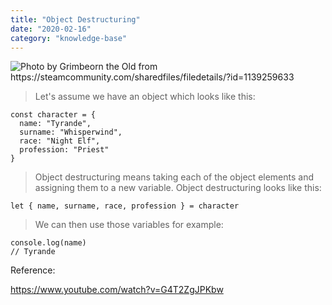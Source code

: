 ```yaml
---
title: "Object Destructuring"
date: "2020-02-16"
category: "knowledge-base"
---
```


![](https://i.imgur.com/vPArtow.jpg "Photo by Grimbeorn the Old from https://steamcommunity.com/sharedfiles/filedetails/?id=1139259633")

> Let's assume we have an object which looks like this:
```
const character = {
  name: "Tyrande", 
  surname: "Whisperwind", 
  race: "Night Elf",
  profession: "Priest"
}
```

> Object destructuring means taking each of the object elements and assigning them to a new variable. Object destructuring looks like this:

```
let { name, surname, race, profession } = character
```

> We can then use those variables for example:
```
console.log(name)
// Tyrande
```

Reference:

https://www.youtube.com/watch?v=G4T2ZgJPKbw

